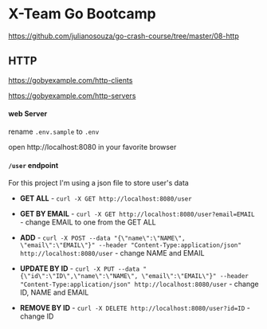 # X-Team Go Bootcamp

https://github.com/julianosouza/go-crash-course/tree/master/08-http

## HTTP

https://gobyexample.com/http-clients

https://gobyexample.com/http-servers

#### web Server

rename `.env.sample` to `.env`

open http://localhost:8080 in your favorite browser

#### `/user` endpoint

For this project I'm using a json file to store user's data

* **GET ALL** - `curl -X GET http://localhost:8080/user`

* **GET BY EMAIL** - `curl -X GET http://localhost:8080/user?email=EMAIL` - change EMAIL to one from the GET ALL

* **ADD** - `curl -X POST --data "{\"name\":\"NAME\", \"email\":\"EMAIL\"}" --header "Content-Type:application/json" http://localhost:8080/user` - change NAME and EMAIL

* **UPDATE BY ID** - `curl -X PUT --data "{\"id\":\"ID\",\"name\":\"NAME\", \"email\":\"EMAIL\"}" --header "Content-Type:application/json" http://localhost:8080/user` - change ID, NAME and EMAIL

* **REMOVE BY ID** - `curl -X DELETE http://localhost:8080/user?id=ID` - change ID


